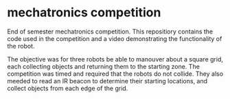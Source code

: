 # mechatronics competition
End of semester mechatronics competition. This repositiory contains the code used in the competition and a video demonstrating the functionality of the robot.

The objective was for three robots be able to manouver about a square grid, each collecting objects and returning them to the starting zone. The competition was timed and required that the robots do not collide. They also meeded to read an IR beacon to determine their starting locations, and collect objects from each edge of the grid.


